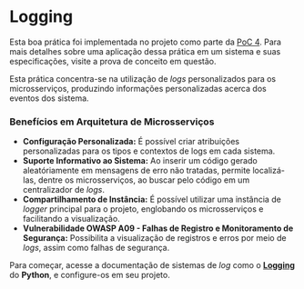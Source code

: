 # Logging

Esta boa prática foi implementada no projeto como parte da [PoC 4](../provas-de-conceito/poc-4-observabilidade-e-rastreabilidade.md). Para mais detalhes sobre uma aplicação dessa prática em um sistema e suas especificações, visite a prova de conceito em questão.

Esta prática concentra-se na utilização de _logs_ personalizados para os microsserviços, produzindo informações personalizadas acerca dos eventos dos sistema.

### Benefícios em Arquitetura de Microsserviços

* **Configuração Personalizada:** É possível criar atribuições personalizadas para os tipos e contextos de logs em cada sistema.
* **Suporte Informativo ao Sistema:** Ao inserir um código gerado aleatóriamente em mensagens de erro não tratadas, permite localizá-las, dentre os microsserviços, ao buscar pelo código em um centralizador de _logs_.
* **Compartilhamento de Instância:** É possível utilizar uma instância de _logger_ principal para o projeto, englobando os microsserviços e facilitando a visualização.
* **Vulnerabilidade OWASP A09 - Falhas de Registro e Monitoramento de Segurança:** Possibilita a visualização de registros e erros por meio de _logs_, assim como falhas de segurança.

Para começar, acesse a documentação de sistemas de _log_ como o [**Logging**](https://docs.python.org/3/library/logging.html) do **Python**, e configure-os em seu projeto.
